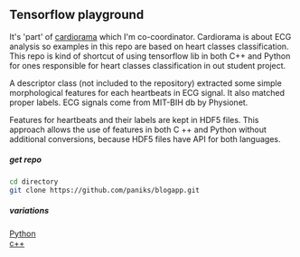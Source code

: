 ## Tensorflow playground

It's 'part' of
[cardiorama](https://github.com/zamkot/cardiorama) which I'm co-coordinator. Cardiorama is about ECG analysis so examples in this repo are based on heart classes classification. This repo is kind of shortcut of using tensorflow lib in both C++ and Python for ones responsible for heart classes classification in out student project.

A descriptor class (not included to the repository) extracted some simple morphological features for each heartbeats in ECG signal. It also matched proper labels.
ECG signals come from MIT-BIH db by Physionet.

Features for heartbeats and their labels are kept in HDF5 files. This approach allows the use of features in both C ++ and Python without additional conversions, because HDF5 files have API for both languages.

##### get repo

```bash
cd directory
git clone https://github.com/paniks/blogapp.git
```

##### variations
[Python](https://github.com/paniks/tf_playground/python)  
[c++](https://github.com/paniks/tf_playground/cpp)